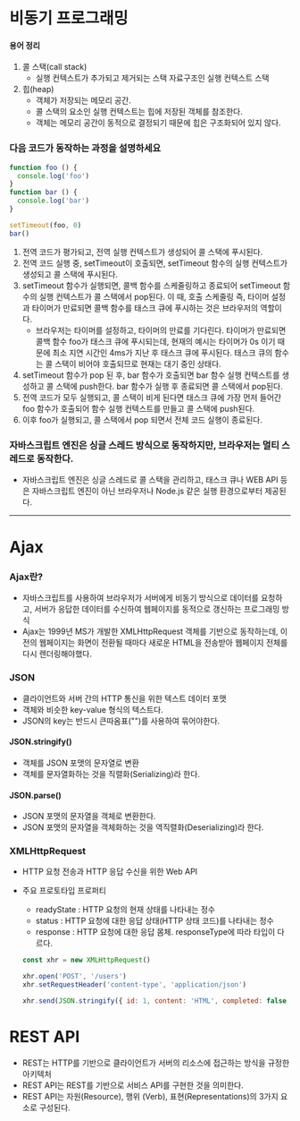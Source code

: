 # 비동기 프로그래밍

#### 용어 정리

1. 콜 스택(call stack)
   - 실행 컨텍스트가 추가되고 제거되는 스택 자료구조인 실행 컨텍스트 스택
2. 힙(heap)
   - 객체가 저장되는 메모리 공간.
   - 콜 스택의 요소인 실행 컨텍스트는 힙에 저장된 객체를 참조한다.
   - 객체는 메모리 공간이 동적으로 결정되기 때문에 힙은 구조화되어 있지 않다.

### 다음 코드가 동작하는 과정을 설명하세요

```javascript
function foo () {
  console.log('foo')
}
function bar () {
  console.log('bar')
}

setTimeout(foo, 0)
bar()
```

1. 전역 코드가 평가되고, 전역 실행 컨텍스트가 생성되어 콜 스택에 푸시된다.
2. 전역 코드 실행 중, setTimeout이 호출되면, setTimeout 함수의 실행 컨텍스트가 생성되고 콜 스택에 푸시된다.
3. setTimeout 함수가 실행되면, 콜백 함수를 스케줄링하고 종료되어 setTimeout 함수의 실행 컨텍스트가 콜 스택에서 pop된다. 이 때, 호출 스케줄링 즉, 타이머 설정과 타이머가 만료되면 콜백 함수를 태스크 큐에 푸시하는 것은 브라우저의 역할이다.
   - 브라우저는 타이머를 설정하고, 타이머의 만료를 기다린다. 타이머가 만료되면 콜백 함수 foo가 태스크 큐에 푸시되는데, 현재의 예시는 타이머가 0s 이기 때문에 최소 지연 시간인 4ms가 지난 후 태스크 큐에 푸시된다. 태스크 큐의 함수는 콜 스택이 비어야 호출되므로 현재는 대기 중인 상태다.
4. setTimeout 함수가 pop 된 후, bar 함수가 호출되면 bar 함수 실행 컨텍스트를 생성하고 콜 스택에 push한다. bar 함수가 실행 후 종료되면 콜 스택에서 pop된다.
5. 전역 코드가 모두 실행되고, 콜 스택이 비게 된다면 태스크 큐에 가장 먼저 들어간 foo 함수가 호출되어 함수 실행 컨텍스트를 만들고 콜 스택에 push된다.
6. 이후 foo가 실행되고, 콜 스택에서 pop 되면서 전체 코드 실행이 종료된다.

### 자바스크립트 엔진은 싱글 스레드 방식으로 동작하지만, 브라우저는 멀티 스레드로 동작한다.

- 자바스크립트 엔진은 싱글 스레드로 콜 스택을 관리하고, 태스크 큐나 WEB API 등은 자바스크립트 엔진이 아닌 브라우저나 Node.js 같은 실행 환경으로부터 제공된다.

---

# Ajax

### Ajax란?

- 자바스크립트를 사용하여 브라우저가 서버에게 비동기 방식으로 데이터를 요청하고, 서버가 응답한 데이터를 수신하여 웹페이지를 동적으로 갱신하는 프로그래밍 방식
- Ajax는 1999년 MS가 개발한 XMLHttpRequest 객체를 기반으로 동작하는데, 이전의 웹페이지는 화면이 전환될 때마다 새로운 HTML을 전송받아 웹페이지 전체를 다시 렌더링해야했다.

### JSON

- 클라이언트와 서버 간의 HTTP 통신을 위한 텍스트 데이터 포맷
- 객체와 비슷한 key-value 형식의 텍스트다.
- JSON의 key는 반드시 큰따옴표("")를 사용하여 묶어야한다.

#### JSON.stringify()

- 객체를 JSON 포맷의 문자열로 변환
- 객체를 문자열화하는 것을 직렬화(Serializing)라 한다.

#### JSON.parse()

- JSON 포맷의 문자열을 객체로 변환한다.
- JSON 포맷의 문자열을 객체화하는 것을 역직렬화(Deserializing)라 한다.

### XMLHttpRequest

- HTTP 요청 전송과 HTTP 응답 수신을 위한 Web API
- 주요 프로토타입 프로퍼티

  - readyState : HTTP 요청의 현재 상태를 나타내는 정수
  - status : HTTP 요청에 대한 응답 상태(HTTP 상태 코드)를 나타내는 정수
  - response : HTTP 요청에 대한 응답 몸체. responseType에 따라 타입이 다르다.

  ```javascript
  const xhr = new XMLHttpRequest()

  xhr.open('POST', '/users')
  xhr.setRequestHeader('content-type', 'application/json')

  xhr.send(JSON.stringify({ id: 1, content: 'HTML', completed: false }))
  ```

# REST API

- REST는 HTTP를 기반으로 클라이언트가 서버의 리소스에 접근하는 방식을 규정한 아키텍처
- REST API는 REST를 기반으로 서비스 API를 구현한 것을 의미한다.
- REST API는 자원(Resource), 행위 (Verb), 표현(Representations)의 3가지 요소로 구성된다.
